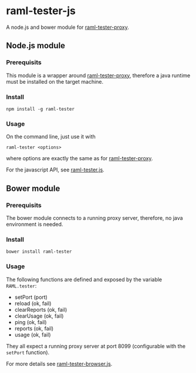 raml-tester-js
==============

A node.js and bower module for [raml-tester-proxy](../raml-tester-proxy).

## Node.js module

### Prerequisits
This module is a wrapper around [raml-tester-proxy](../raml-tester-proxy), therefore a java runtime must be installed on the target machine.

### Install
```
npm install -g raml-tester
```

### Usage
On the command line, just use it with
```
raml-tester <options>
```
where options are exactly the same as for [raml-tester-proxy](../raml-tester-proxy).

For the javascript API, see [raml-tester.js](src/raml-tester.js).


## Bower module

### Prerequisits
The bower module connects to a running proxy server, therefore, no java environment is needed.

### Install
```
bower install raml-tester
```

### Usage
The following functions are defined and exposed by the variable `RAML.tester`:

- setPort (port)
- reload (ok, fail)
- clearReports (ok, fail)
- clearUsage (ok, fail)
- ping (ok, fail)
- reports (ok, fail)
- usage (ok, fail)
 
They all expect a running proxy server at port 8099 (configurable with the `setPort` function).

For more details see [raml-tester-browser.js](src/raml-tester-browser.js).
